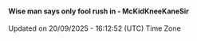 #### Wise man says only fool rush in - McKidKneeKaneSir
Updated on 20/09/2025 - 16:12:52 (UTC) Time Zone

